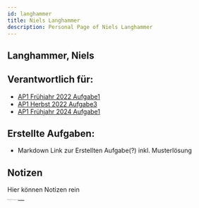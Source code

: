 ```yaml
---
id: langhammer
title: Niels Langhammer
description: Personal Page of Niels Langhammer
---
```

## Langhammer, Niels

## Verantwortlich für:

- [AP1 Frühjahr 2022 Aufgabe1](../../AP1/2022/ap1f_2022/ap1f_2022_a1.md)
- [AP1 Herbst 2022 Aufgabe3](../../AP1/2022/ap1h_2022/ap1h_2022_a3.md)
- [AP1 Frühjahr 2024 Aufgabe1](../../AP1/2024/ap1f_2024/ap1f_2024_a1.md)

## Erstellte Aufgaben:

- Markdown Link zur Erstellten Aufgabe(?) inkl. Musterlösung

## Notizen
Hier können Notizen rein


<span style="font-size: 0.1em;">By viewing this file you agree to our [Terms and Conditions](https://www.youtube.com/watch?v=XfELJU1mRMg)</span>
